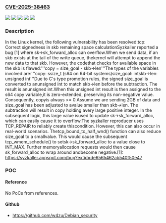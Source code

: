### [CVE-2025-38463](https://cve.mitre.org/cgi-bin/cvename.cgi?name=CVE-2025-38463)
![](https://img.shields.io/static/v1?label=Product&message=Linux&color=blue)
![](https://img.shields.io/static/v1?label=Version&message=&color=brightgreen)
![](https://img.shields.io/static/v1?label=Version&message=270a1c3de47e49dd2fc18f48e46b101e48050e78%20&color=brightgreen)
![](https://img.shields.io/static/v1?label=Version&message=6.5%20&color=brightgreen)
![](https://img.shields.io/static/v1?label=Vulnerability&message=n%2Fa&color=blue)

### Description

In the Linux kernel, the following vulnerability has been resolved:tcp: Correct signedness in skb remaining space calculationSyzkaller reported a bug [1] where sk->sk_forward_alloc can overflow.When we send data, if an skb exists at the tail of the write queue, thekernel will attempt to append the new data to that skb. However, the codethat checks for available space in the skb is flawed:'''copy = size_goal - skb->len'''The types of the variables involved are:'''copy: ssize_t (s64 on 64-bit systems)size_goal: intskb->len: unsigned int'''Due to C's type promotion rules, the signed size_goal is converted to anunsigned int to match skb->len before the subtraction. The result is anunsigned int.When this unsigned int result is then assigned to the s64 copy variable,it is zero-extended, preserving its non-negative value. Consequently, copyis always >= 0.Assume we are sending 2GB of data and size_goal has been adjusted to avalue smaller than skb->len. The subtraction will result in copy holding avery large positive integer. In the subsequent logic, this large value isused to update sk->sk_forward_alloc, which can easily cause it to overflow.The syzkaller reproducer uses TCP_REPAIR to reliably create thiscondition. However, this can also occur in real-world scenarios. Thetcp_bound_to_half_wnd() function can also reduce size_goal to a smallvalue. This would cause the subsequent tcp_wmem_schedule() to setsk->sk_forward_alloc to a value close to INT_MAX. Further memoryallocation requests would then cause sk_forward_alloc to wrap around andbecome negative.[1]: https://syzkaller.appspot.com/bug?extid=de6565462ab540f50e47

### POC

#### Reference
No PoCs from references.

#### Github
- https://github.com/w4zu/Debian_security

